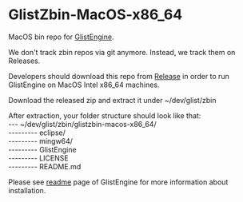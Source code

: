 # GlistZbin-MacOS-x86_64
MacOS bin repo for [GlistEngine](https://github.com/GlistEngine/GlistEngine).

We don't track zbin repos via git anymore. Instead, we track them on Releases.

Developers should download this repo from [Release](https://github.com/GlistEngine/glistzbin-macos-x86_64/releases/latest) in order to run GlistEngine on MacOS Intel x86_64 machines.

Download the released zip and extract it under ~/dev/glist/zbin

After extraction, your folder structure should look like that:<br/>
--- ~/dev/glist/zbin/glistzbin-macos-x86_64/<br/>
--------- eclipse/<br/>
--------- mingw64/<br/>
--------- GlistEngine<br/>
--------- LICENSE<br/>
--------- README.md<br/>

Please see [readme](https://github.com/GlistEngine/GlistEngine/blob/main/README.md) page of GlistEngine for more information about installation.

